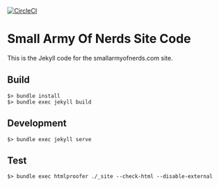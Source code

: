 [![CircleCI](https://circleci.com/gh/jamiehale/smallarmyofnerds-com.svg?style=svg)](https://circleci.com/gh/jamiehale/smallarmyofnerds-com)

# Small Army Of Nerds Site Code

This is the Jekyll code for the smallarmyofnerds.com site.

## Build

    $> bundle install
    $> bundle exec jekyll build

## Development

    $> bundle exec jekyll serve

## Test

    $> bundle exec htmlproofer ./_site --check-html --disable-external
